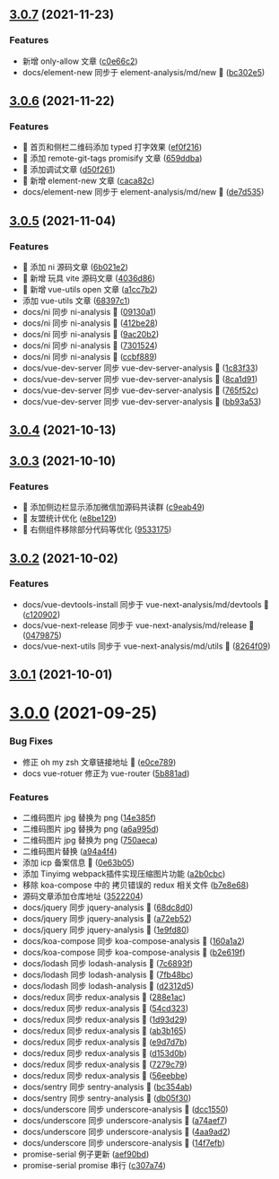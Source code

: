 ## [3.0.7](https://github.com/lxchuan12/blog/compare/3.0.6...3.0.7) (2021-11-23)


### Features

* 新增 only-allow 文章 ([c0e66c2](https://github.com/lxchuan12/blog/commit/c0e66c2cde0345449293bb8b7619d566a30079e1))
* docs/element-new 同步于 element-analysis/md/new :construction: ([bc302e5](https://github.com/lxchuan12/blog/commit/bc302e5be6a660de4c3cff7164624901bdc7488f))



## [3.0.6](https://github.com/lxchuan12/blog/compare/3.0.5...3.0.6) (2021-11-22)


### Features

* 🎸 首页和侧栏二维码添加 typed 打字效果 ([ef0f216](https://github.com/lxchuan12/blog/commit/ef0f21605818a91340b1b6aeca41a0481be1f085))
* 🎸 添加 remote-git-tags promisify 文章 ([659ddba](https://github.com/lxchuan12/blog/commit/659ddba9e5192edbde3bf895ab9fcc8206e9bf3b))
* 🎸 添加调试文章 ([d50f261](https://github.com/lxchuan12/blog/commit/d50f261d2982176c84146ac8d7af9b3638190ae0))
* 🎸 新增 element-new 文章 ([caca82c](https://github.com/lxchuan12/blog/commit/caca82c53473f9a69d5e2ec88f8afe9261dcf640))
* docs/element-new 同步于 element-analysis/md/new :construction: ([de7d535](https://github.com/lxchuan12/blog/commit/de7d535f70c3435c5e557de0bc1bef7d576947dd))



## [3.0.5](https://github.com/lxchuan12/blog/compare/3.0.4...3.0.5) (2021-11-04)


### Features

* 🎸 添加 ni 源码文章 ([6b021e2](https://github.com/lxchuan12/blog/commit/6b021e2714cc0a9312669365c516b4edd5a60919))
* 🎸 新增 玩具 vite 源码文章 ([4036d86](https://github.com/lxchuan12/blog/commit/4036d86fafbc7aa5d30b6cc519fc632c95237fcb))
* 🎸 新增 vue-utils open 文章 ([a1cc7b2](https://github.com/lxchuan12/blog/commit/a1cc7b2e1f61ab7fbaa034a10fd3e48cbc409c11))
* 添加 vue-utils 文章 ([68397c1](https://github.com/lxchuan12/blog/commit/68397c16fc2199c53220dfe0f2462104298f9f44))
* docs/ni 同步 ni-analysis :construction: ([09130a1](https://github.com/lxchuan12/blog/commit/09130a1cef23f3369f3792255cca7591e67070d1))
* docs/ni 同步 ni-analysis :construction: ([412be28](https://github.com/lxchuan12/blog/commit/412be28167df4707774f9148391012483a284614))
* docs/ni 同步 ni-analysis :construction: ([9ac20b2](https://github.com/lxchuan12/blog/commit/9ac20b2fe6994c8e954e081ebd39d275d81db690))
* docs/ni 同步 ni-analysis :construction: ([7301524](https://github.com/lxchuan12/blog/commit/7301524d0ae03e5a7556775e1ca14c4b942ae6af))
* docs/ni 同步 ni-analysis :construction: ([ccbf889](https://github.com/lxchuan12/blog/commit/ccbf889749d227dc8c788dbcfe36610ced3ea4c5))
* docs/vue-dev-server 同步 vue-dev-server-analysis :construction: ([1c83f33](https://github.com/lxchuan12/blog/commit/1c83f33bb01a15648b07ff216b1ed22db441b74a))
* docs/vue-dev-server 同步 vue-dev-server-analysis :construction: ([8ca1d91](https://github.com/lxchuan12/blog/commit/8ca1d9112af0829a4dd2fba1fcb84035a443a14d))
* docs/vue-dev-server 同步 vue-dev-server-analysis :construction: ([765f52c](https://github.com/lxchuan12/blog/commit/765f52c2eded0c6edb68adcdbdd45e21506d5436))
* docs/vue-dev-server 同步 vue-dev-server-analysis :construction: ([bb93a53](https://github.com/lxchuan12/blog/commit/bb93a5321bb680b2b2c6ca9af2a46b5af75fe13c))



## [3.0.4](https://github.com/lxchuan12/blog/compare/3.0.3...3.0.4) (2021-10-13)



## [3.0.3](https://github.com/lxchuan12/blog/compare/3.0.2...3.0.3) (2021-10-10)


### Features

* 🎸 添加侧边栏显示添加微信加源码共读群 ([c9eab49](https://github.com/lxchuan12/blog/commit/c9eab495f1448aabde6dd34bdf801c65efecd232))
* 🎸 友盟统计优化 ([e8be129](https://github.com/lxchuan12/blog/commit/e8be12936831700ba94e1c77b6231570db45790f))
* 🎸 右侧组件移除部分代码等优化 ([9533175](https://github.com/lxchuan12/blog/commit/95331758f245a2340b44020c257e3eeb87ff0b6b))



## [3.0.2](https://github.com/lxchuan12/blog/compare/3.0.1...3.0.2) (2021-10-02)


### Features

* docs/vue-devtools-install 同步于 vue-next-analysis/md/devtools :construction: ([c120902](https://github.com/lxchuan12/blog/commit/c120902eee8a51b4f423b27fe1e761e8a0bc501b))
* docs/vue-next-release 同步于 vue-next-analysis/md/release :construction: ([0479875](https://github.com/lxchuan12/blog/commit/0479875b45baffe42ac9d3a57f702a434ee5d444))
* docs/vue-next-utils 同步于 vue-next-analysis/md/utils :construction: ([8264f09](https://github.com/lxchuan12/blog/commit/8264f09cebada601a80d088f2022bd48efd438a0))



## [3.0.1](https://github.com/lxchuan12/blog/compare/3.0.0...3.0.1) (2021-10-01)



# [3.0.0](https://github.com/lxchuan12/blog/compare/e0ce78951fe0815398c5bd5a40453d87b79eea55...3.0.0) (2021-09-25)


### Bug Fixes

* 修正 oh my zsh 文章链接地址 :bug: ([e0ce789](https://github.com/lxchuan12/blog/commit/e0ce78951fe0815398c5bd5a40453d87b79eea55))
* docs vue-rotuer 修正为 vue-router ([5b881ad](https://github.com/lxchuan12/blog/commit/5b881ad53bd5c2b0b2f8c9035e1d7c91c776fe59))


### Features

* 二维码图片 jpg 替换为 png ([14e385f](https://github.com/lxchuan12/blog/commit/14e385f98e71d2eba4aaf55fbe2c672ff996c03a))
* 二维码图片 jpg 替换为 png ([a6a995d](https://github.com/lxchuan12/blog/commit/a6a995d64697e501a69f774741ca8ef029153fbd))
* 二维码图片 jpg 替换为 png ([750aeca](https://github.com/lxchuan12/blog/commit/750aecab23643d84db338a97298e66a8d4bf419b))
* 二维码图片替换 ([a94a4f4](https://github.com/lxchuan12/blog/commit/a94a4f402db5b8bded2f72c109965d3ed0ab8838))
* 添加 icp 备案信息 :tada: ([0e63b05](https://github.com/lxchuan12/blog/commit/0e63b05d53e59681194480e056359d1cabb56290))
* 添加 Tinyimg webpack插件实现压缩图片功能 ([a2b0cbc](https://github.com/lxchuan12/blog/commit/a2b0cbcf631bff1368e60f0c9a21ef6f28d352ce))
* 移除 koa-compose 中的 拷贝错误的 redux 相关文件 ([b7e8e68](https://github.com/lxchuan12/blog/commit/b7e8e683111eabff1a8fa95807bc1a804a2aded4))
* 源码文章添加仓库地址 ([3522204](https://github.com/lxchuan12/blog/commit/3522204b5872bb0cc9a89d7be6637d3635489187))
* docs/jquery 同步 jquery-analysis :construction: ([68dc8d0](https://github.com/lxchuan12/blog/commit/68dc8d0dee65e50469f781de34c93ef69023bb94))
* docs/jquery 同步 jquery-analysis :construction: ([a72eb52](https://github.com/lxchuan12/blog/commit/a72eb529eaf4ee816a7d96b4326ae9172c2910aa))
* docs/jquery 同步 jquery-analysis :construction: ([1e9fd80](https://github.com/lxchuan12/blog/commit/1e9fd801dd2fd8b2e10bc8738d146dc81b4834ac))
* docs/koa-compose 同步 koa-compose-analysis :construction: ([160a1a2](https://github.com/lxchuan12/blog/commit/160a1a2bbbbe682b8fb5cc635370bfcb6ec77cb9))
* docs/koa-compose 同步 koa-compose-analysis :construction: ([b2e619f](https://github.com/lxchuan12/blog/commit/b2e619f335e2f26d5310cbdced6fa0a88c875577))
* docs/lodash 同步 lodash-analysis :construction: ([7c6893f](https://github.com/lxchuan12/blog/commit/7c6893f14b2d757dd2221f07c0bd6cb200b5630c))
* docs/lodash 同步 lodash-analysis :construction: ([7fb48bc](https://github.com/lxchuan12/blog/commit/7fb48bca10b3f5dcd51c6f56f34b5a00d69c56ff))
* docs/lodash 同步 lodash-analysis :construction: ([d2312d5](https://github.com/lxchuan12/blog/commit/d2312d576c235869bd55872eacdb62a0ef3e54af))
* docs/redux 同步 redux-analysis :construction: ([288e1ac](https://github.com/lxchuan12/blog/commit/288e1acb233ffca291c75e9529f129c58f048661))
* docs/redux 同步 redux-analysis :construction: ([54cd323](https://github.com/lxchuan12/blog/commit/54cd3232d983ad927f175aa355d40bedd387225f))
* docs/redux 同步 redux-analysis :construction: ([1d93d29](https://github.com/lxchuan12/blog/commit/1d93d29ddddfa0bfa567597009a7f6379d314453))
* docs/redux 同步 redux-analysis :construction: ([ab3b165](https://github.com/lxchuan12/blog/commit/ab3b1659c9cb31b8995709fe47f7183e96a36215))
* docs/redux 同步 redux-analysis :construction: ([e9d7d7b](https://github.com/lxchuan12/blog/commit/e9d7d7bfde129a3064bfc95c599f46f020e8f865))
* docs/redux 同步 redux-analysis :construction: ([d153d0b](https://github.com/lxchuan12/blog/commit/d153d0b94041c544e8089b7cb7f628498658d672))
* docs/redux 同步 redux-analysis :construction: ([7279c79](https://github.com/lxchuan12/blog/commit/7279c7962e95a2d7e11aa86857b7e0062ab98910))
* docs/redux 同步 redux-analysis :construction: ([56eebbe](https://github.com/lxchuan12/blog/commit/56eebbed3e17cde16be3eb2e267136071c248eb6))
* docs/sentry 同步 sentry-analysis :construction: ([bc354ab](https://github.com/lxchuan12/blog/commit/bc354ab68292be951e3bb96a3bb5063303035035))
* docs/sentry 同步 sentry-analysis :construction: ([db05f30](https://github.com/lxchuan12/blog/commit/db05f30a6acfb6c6991be51648c5dbea5a865c91))
* docs/underscore 同步 underscore-analysis :construction: ([dcc1550](https://github.com/lxchuan12/blog/commit/dcc155043c00137949298d1a5ca08fbd287be28a))
* docs/underscore 同步 underscore-analysis :construction: ([a74aef7](https://github.com/lxchuan12/blog/commit/a74aef79b58d92085d34b7f51444856f5c809f06))
* docs/underscore 同步 underscore-analysis :construction: ([4aa9ad2](https://github.com/lxchuan12/blog/commit/4aa9ad206adf62ae4f7f8ec5928caef31533cc3d))
* docs/underscore 同步 underscore-analysis :construction: ([14f7efb](https://github.com/lxchuan12/blog/commit/14f7efbc945ab6a8382cf54d3bc1acf5c5e7f375))
* promise-serial 例子更新 ([aef90bd](https://github.com/lxchuan12/blog/commit/aef90bda204458e9ef96956fba6ef89045c4ccbf))
* promise-serial promise 串行 ([c307a74](https://github.com/lxchuan12/blog/commit/c307a740fb14496781fa2dbdb55669da81851722))



